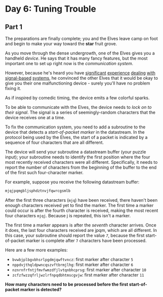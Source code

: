 # Day 6: Tuning Trouble

## Part 1

The preparations are finally complete;
you and the Elves leave camp on foot and begin to make your way toward the **star** fruit grove.

As you move through the dense undergrowth,
one of the Elves gives you a handheld *device*.
He says that it has many fancy features,
but the most important one to set up right now is the *communication system*.

However, because he's heard you have [significant][2016_day6]
[experience][2016_day25] [dealing][2019_day7] [with][2019_day9]
[signal-based][2019_day16] [systems][2021_day25],
he convinced the other Elves that it would be okay to give you their one malfunctioning device -
surely you'll have no problem fixing it.

As if inspired by comedic timing, the device emits a few colorful sparks.

To be able to communicate with the Elves,
the device needs to *lock on to their signal*.
The signal is a series of seemingly-random characters that the device receives one at a time.

To fix the communication system,
you need to add a subroutine to the device that detects a *start-of-packet marker* in the datastream.
In the protocol being used by the Elves,
the start of a packet is indicated by a sequence of four characters that are all different.

The device will send your subroutine a datastream buffer (your puzzle input);
your subroutine needs to identify the first position where the four most
recently received characters were all different.
Specifically, it needs to report the number of characters from the beginning of
the buffer to the end of the first such four-character marker.

For example, suppose you receive the following datastream buffer:

```exammple_input.txt
mjqjpqmgbljsphdztnvjfqwrcgsmlb
```

After the first three characters (`mjq`) have been received,
there haven't been enough characters received yet to find the marker.
The first time a marker could occur is after the fourth character is received,
making the most recent four characters `mjqj`.
Because j is repeated, this isn't a marker.

The first time a marker appears is after the *seventh* character arrives.
Once it does, the last four characters received are jpqm,
which are all different.
In this case, your subroutine should report the value *`7`*,
because the first start-of-packet marker is complete after `7` characters have been processed.

Here are a few more examples:

- `bvwbjplbgvbhsrlpgdmjqwftvncz`: first marker after character `5`
- `nppdvjthqldpwncqszvftbrmjlhg`: first marker after character `6`
- `nznrnfrfntjfmvfwmzdfjlvtqnbhcprsg`: first marker after character `10`
- `zcfzfwzzqfrljwzlrfnpqdbhtmscgvjw`: first marker after character `11`

**How many characters need to be processed before the first start-of-packet marker is detected?**

[2016_day6]: https://adventofcode.com/2016/day/6
[2016_day25]: https://adventofcode.com/2016/day/25
[2019_day7]: https://adventofcode.com/2019/day/7
[2019_day9]: https://adventofcode.com/2019/day/9
[2019_day16]: https://adventofcode.com/2019/day/16
[2021_day25]: https://adventofcode.com/2021/day/25
